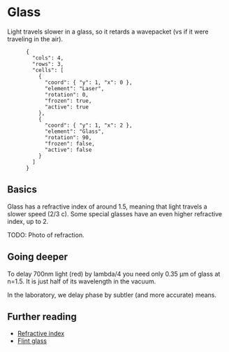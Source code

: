 # Glass

Light travels slower in a glass, so it retards a wavepacket (vs if it were traveling in the air).

```{quantum-board}
      {
        "cols": 4,
        "rows": 3,
        "cells": [
          {
            "coord": { "y": 1, "x": 0 },
            "element": "Laser",
            "rotation": 0,
            "frozen": true,
            "active": true
          },
          {
            "coord": { "y": 1, "x": 2 },
            "element": "Glass",
            "rotation": 90,
            "frozen": false,
            "active": false
          }
        ]
      }
```

## Basics

Glass has a refractive index of around 1.5, meaning that light travels a slower speed (2/3 c).
Some special glasses have an even higher refractive index, up to 2.

TODO: Photo of refraction.

## Going deeper

To delay 700nm light (red) by lambda/4 you need only 0.35 µm of glass at n=1.5. It is just half of its wavelength in the vacuum.

In the laboratory, we delay phase by subtler (and more accurate) means.

## Further reading

* [Refractive index](https://en.wikipedia.org/wiki/Refractive_index)
* [Flint glass](https://en.wikipedia.org/wiki/Flint_glass)
